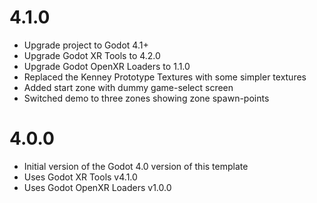# 4.1.0
 - Upgrade project to Godot 4.1+
 - Upgrade Godot XR Tools to 4.2.0
 - Upgrade Godot OpenXR Loaders to 1.1.0
 - Replaced the Kenney Prototype Textures with some simpler textures
 - Added start zone with dummy game-select screen
 - Switched demo to three zones showing zone spawn-points

# 4.0.0
 - Initial version of the Godot 4.0 version of this template
 - Uses Godot XR Tools v4.1.0
 - Uses Godot OpenXR Loaders v1.0.0

